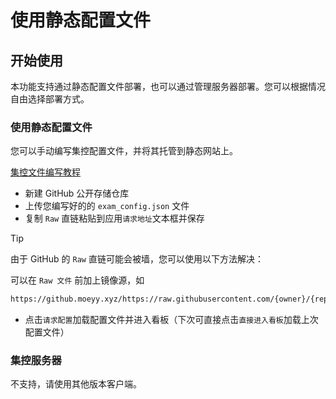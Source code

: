 # 使用静态配置文件

## 开始使用

本功能支持通过静态配置文件部署，也可以通过管理服务器部署。您可以根据情况自由选择部署方式。

### 使用静态配置文件

您可以手动编写集控配置文件，并将其托管到静态网站上。

[集控文件编写教程](/app/profile/faq.md)  

- 新建 GitHub 公开存储仓库
- 上传您编写好的的 `exam_config.json` 文件
- 复制 `Raw` 直链粘贴到应用`请求地址`文本框并保存   

> [!tip]
>
> 由于 GitHub 的 `Raw` 直链可能会被墙，您可以使用以下方法解决：
>
> 可以在 `Raw 文件` 前加上镜像源，如
>
> ```txt
> https://github.moeyy.xyz/https://raw.githubusercontent.com/{owner}/{repo}/refs/heads/main/exam_config.json
> ```

- 点击`请求配置`加载配置文件并进入看板（下次可直接点击`直接进入看板`加载上次配置文件）

### 集控服务器

不支持，请使用其他版本客户端。

